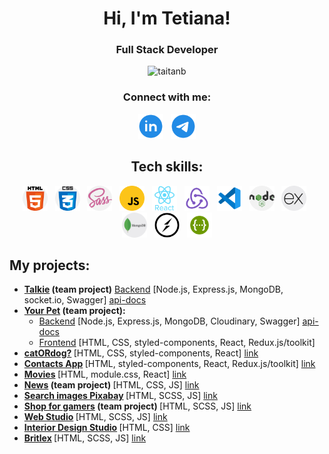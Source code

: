 <h1 align="center">Hi, I'm Tetiana!</h1>
<h3 align="center">Full Stack Developer</h3>

<p align="center"> <img src="https://komarev.com/ghpvc/?username=taitanb&label=Profile%20views&color=0e75b6&style=flat" alt="taitanb" /> </p>

<h3 align="center">Connect with me:</h3>
<p align="center">
<a href="https://www.linkedin.com/in/tetiana-bartoshyk/" target="_blank">
<img src="/png/linkedin.png" alt="https://www.linkedin.com/in/tetiana-bartoshyk/" height="40" width="40" /></a>  &nbsp;
<a href="https://t.me/TaitanB" target="blank">
<img src="/png/telegram.png" alt="https://t.me/TaitanB" height="40" width="40" /></a>
</p>

<h2 align="center">Tech skills:</h2>
<p align="center"> 
<a href="https://developer.mozilla.org/en-US/docs/Web/HTML" target="_blank" rel="noreferrer"> 
<img src="/png/html-5.png" alt="html5" width="40" height="40"/></a> &nbsp;
<a href="https://developer.mozilla.org/en-US/docs/Web/CSS" target="_blank" rel="noreferrer"> 
<img src="/png/css.png" alt="css3" width="40" height="40"/></a> &nbsp;
<a href="https://sass-lang.com/documentation/" target="_blank" rel="noreferrer"> 
<img src="/png/sass.png" alt="sass" width="40" height="40"/></a> &nbsp;
<a href="https://developer.mozilla.org/en-US/docs/Web/JavaScript" target="_blank" rel="noreferrer"> 
<img src="/png/js.png" alt="javascript" width="40" height="40"/></a> &nbsp;
<a href="https://reactjs.org/" target="_blank" rel="noreferrer">
<img src="/png/react-original.png" alt="react" width="40" height="40"/></a> &nbsp;
<a href="https://redux.js.org" target="_blank" rel="noreferrer">
<img src="/png/redux.png" alt="redux" width="40" height="40"/></a> &nbsp;
<a href="https://code.visualstudio.com/download" target="_blank" rel="noreferrer"><img src="/png/vscode.png" alt="nodejs" width="40" height="40"></a> &nbsp; 
<a href="https://nodejs.org/ru" target="_blank" rel="noreferrer"><img src="/png/nodejs.png" alt="nodejs" width="40" height="40"></a> &nbsp; 
<a href="http://expressjs.com/en" target="_blank" rel="noreferrer"><img src="/png/icon-express-js.png" alt="expressjs" width="40" height="40"></a> &nbsp; 
<a href="https://www.mongodb.com/" target="_blank" rel="noreferrer"><img src="/png/mongodb.png" alt="MongoDB" width="40" height="40"></a> &nbsp; 
<a href="https://socket.io/" target="_blank" rel="noreferrer"><img src="/png/socket.io.png" alt="socket.io" width="40" height="40"></a> &nbsp; 
<a href="https://swagger.io/docs/specification/about/" target="_blank" rel="noreferrer"><img src="/png/swagger.png" alt="swagger" width="40" height="40"></a>
</p>

<h2 align="left">My projects:</h2>
<ul>
<li>
<b><a href="https://talkiehub.netlify.app/" target="_blank" rel="noreferrer">Talkie</a> (team project)</b>
<a href="https://github.com/TaitanB/teamchallenge-chat-api" target="_blank" rel="noreferrer">Backend</a> [Node.js, Express.js, MongoDB, socket.io, Swagger] <a href="https://teamchallenge-chat-api.onrender.com/api-docs/#/" target="_blank" rel="noreferrer">api-docs</a>
</li>
<li>
<b><a href="https://khailoandrey.github.io/final-project-frontend/" target="_blank" rel="noreferrer">Your Pet</a> (team project):</b>
<ul>
<li><a href="https://github.com/TaitanB/final-project-backend" target="_blank" rel="noreferrer">Backend</a> [Node.js, Express.js, MongoDB, Cloudinary, Swagger] <a href="https://final-project-backend-4o0r.onrender.com/api-docs/#/" target="_blank" rel="noreferrer">api-docs</a> </li>
<li><a href="https://github.com/KhailoAndrey/final-project-frontend" target="_blank" rel="noreferrer">Frontend</a> [HTML, CSS, styled-components, React, Redux.js/toolkit]</li>
</ul> 
</li>
<li>
<b><a href="https://taitanb.github.io/cat-or-dog/" target="_blank" rel="noreferrer">catORdog?</a> </b> [HTML, CSS, styled-components, React] <a href="https://github.com/TaitanB/cat-or-dog" target="_blank" rel="noreferrer">link</a>
</li>
<li>
<b><a href="https://taitanb.github.io/phonebook/" target="_blank" rel="noreferrer">Contacts App</a> </b> [HTML, styled-components, React, Redux.js/toolkit] <a href="https://github.com/TaitanB/phonebook" target="_blank" rel="noreferrer">link</a>
</li>
<li>
<b><a href="https://taitanb.github.io/movies/" target="_blank" rel="noreferrer">Movies</a> </b>[HTML, module.css, React] <a href="https://github.com/TaitanB/movies" target="_blank" rel="noreferrer">link</a>
</li>

<li>
<b><a href="https://dimakhukr.github.io/project_13_js/" target="_blank" rel="noreferrer">News</a> (team project) </b>[HTML, CSS, JS] <a href="https://github.com/DimaKhUkr/project_13_js" target="_blank" rel="noreferrer">link</a>
</li>
<li>
<b><a href="https://taitanb.github.io/search-images-on-pixabay/" target="_blank" rel="noreferrer">Search images Pixabay</a> </b>[HTML, SCSS, JS] <a href="https://github.com/TaitanB/search-images-on-pixabay" target="_blank" rel="noreferrer">link</a>
</li>

<li>
<b><a href="https://khailoandrey.github.io/Project_13/" target="_blank" rel="noreferrer">Shop for gamers</a> (team project) </b>[HTML, SCSS, JS] <a href="https://github.com/KhailoAndrey/Project_13" target="_blank" rel="noreferrer">link</a>
</li>
<li>
<b><a href="https://taitanb.github.io/web-studio/" target="_blank" rel="noreferrer">Web Studio</a> </b>[HTML, SCSS, JS] <a href="https://github.com/TaitanB/web-studio" target="_blank" rel="noreferrer">link</a>
</li>
<li>
<b><a href="https://taitanb.github.io/interior-design-studio/" target="_blank" rel="noreferrer">Interior Design Studio</a> </b> [HTML, CSS] <a href="https://github.com/TaitanB/interior-design-studio" target="_blank" rel="noreferrer">link</a>
</li>
<li>
<b><a href="https://taitanb.github.io/BritlexLanguageSchool/" target="_blank" rel="noreferrer">Britlex</a> </b>[HTML, SCSS, JS] <a href="https://github.com/TaitanB/BritlexLanguageSchool" target="_blank" rel="noreferrer">link</a>
</li>
</ul>
